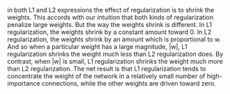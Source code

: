 in both L1 and L2 expressions the effect of regularization is to shrink the weights. 
This accords with our intuition that both kinds of regularization penalize large weights. 
But the way the weights shrink is different. 
In L1 regularization, the weights shrink by a constant amount toward 0. 
In L2 regularization, the weights shrink by an amount which is proportional to w. 
And so when a particular weight has a large magnitude, |w|, 
L1 regularization shrinks the weight much less than L2 regularization does. By contrast, 
when |w| is small, L1 regularization shrinks the weight much more than L2 regularization. 
The net result is that L1 regularization tends to concentrate the weight of the network in 
a relatively small number of high-importance connections, while the other weights are driven toward zero.
